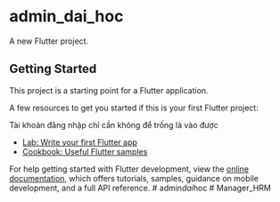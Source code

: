 # admin_dai_hoc

A new Flutter project.

## Getting Started

This project is a starting point for a Flutter application.

A few resources to get you started if this is your first Flutter project:

Tài khoản đăng nhập chỉ cần không để trống là vào được

- [Lab: Write your first Flutter app](https://docs.flutter.dev/get-started/codelab)
- [Cookbook: Useful Flutter samples](https://docs.flutter.dev/cookbook)

For help getting started with Flutter development, view the
[online documentation](https://docs.flutter.dev/), which offers tutorials,
samples, guidance on mobile development, and a full API reference.
#   a d m i n _ d a i _ h o c 
 
 #   M a n a g e r _ H R M  
 